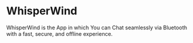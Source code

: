 # WhisperWind
WhisperWind is the App in which You can Chat seamlessly via Bluetooth with a fast, secure, and offline experience.
